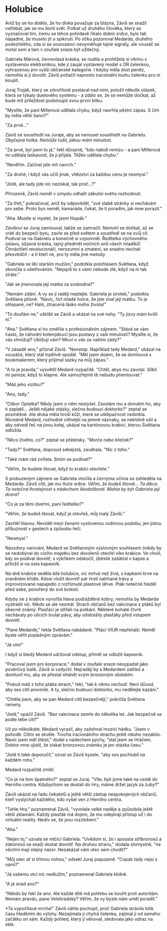 # Holubice

Aniž by se ho dotklo, že ho dívka považuje za blázna, Záviš se snažil vstřebat, jak se mu bortí svět. Potkat už druhého člověka, který se vyznačoval tím, čemu se lehce pohrdavě říkalo *dobré srdce*, bylo tak nápadné, že muselo jít o spiknutí. Po očku pozoroval Medarda, druhého podezřelého, zda si se sourozenci nevyměňuje tajné signály, ale vousáč se motal sem a tam v zoufalé snaze být užitečný.

Gabriela Márová, černovlasá kráska, se nudila a prohlížela si vitrínu s vystavenou elektronikou, kde ji zaujal vystavený model s OR čelenkou, vyhrazenou pro vyšší občanské kategorie. I kdyby měla dost peněz, nemohla si ji dovolit. Záviš potlačil naprosto iracionální touhu čelenku pro ni koupit.

Juraj Troják, který se zdvořilosti postával nad nimi, položil několik otázek, která se týkaly duelového systému - a zdálo se, že se nemůže dočkat, až bude mít příležitost podstoupit svou první bitku.

"Myslíte, že paní Millerová udělala chybu, když navrhla pěstní zápas. S čím by měla větší šanci?"

"Za prvé..."

Záviš se soustředil na Juraje, aby se nemusel soustředit na Gabrielu. *Obyčejná holka. Nemůže tušit, jakou mám minulost.*

"Za prvé, byl jsem to já," řekl důrazně, "kdo nabídl remízu - a paní Millerová mi udělala laskavost, že ji přijala. Těžko udělala chybu."

"Nevěřím. Začínal jste mít navrch."

"Za druhé, i když vás učili jinak, vítězství za každou cenu je nesmysl."

"Jistě, ale tady jste nic nezískal, tak proč...?"

Přirozeně, Záviš neměl v úmyslu odhalit zákulisí svého rozhodnutí.

"Za třetí," pokračoval, aniž by odpověděl, "své slabé stránky si nechávám pro sebe. Proto bys neměl, kamaráde, čekat, že ti poradím, jak mne porazit."

"Aha. Musíte si myslet, že jsem hlupák."

Závišovi se Juraj zamlouval, takže se zamračil. Nemohl se dočkat, až se vrátí do bezpečí bytu, zavře se před světem a soustředí se na svůj cíl. Podíval se na Gabrielu a konečně si vzpomněl. Ředitelka výchovného ústavu, úžasná kráska, tajný předmět nočních snů všech mladíků! Čtrnáctiletí revolucionáři, nerozumní a zmatení, se snadno nechali přesvědčit - a ti kteří ne, pro ty měla jiné metody.

"Gabriela se líbí starším mužům," podotkla polohlasem Světlana, když skončila s ošetřováním. "Nejspíš to s vámi nebude zlé, když na ni tak zíráte."

"Jak se jmenovala její matka za svobodna?"

"Nemám zdání. A vy se jí raději neptejte. Gabriela je sirotek," podotkla Světlana přísně. "Navíc, říct mladé holce, že jste znal její matku. To je otřepané, ne? Haló, ztracená lásko mého života!"

"To doufám ne," ušklíbl se Záviš a ukázal na své nohy. "Ty jizvy mám kvůli ní."

"Aha." Světlana si ho změřila s profesionálním zájmem. "Stává se vám často, že náhodní kolemjdoucí jsou postavy z vaší minulosti? Myslíte si, že vás ohrožují? Ublížují vám? Mluví o vás za vašimi zády?"

"V zásadě ano," přiznal Záviš. "Nonstop. Například tady Medard," ukázal na vousáče, který stál trpělivě opodál. "Měl jsem dojem, že se domlouvá s bookmakerem, který přijímal sázky na můj zápas."

"A to je pravda," vysvětlil Medard rozpačitě. "Chtěl, abys mu zavolal. Slíbil mi peníze, když to klapne. Ale samozřejmě tě nebudu přemlouvat."

"Máš jeho vizitku?"

"Ano, tady."

"Ctibor Oplatka? Nikdy jsem o něm neslyšel. Zavolám mu a donutím ho, aby ti zaplatil... Ještě nějaké otázky, slečno budoucí doktorko?" zeptal se posměšně. Ale dívka měla hroší kůži, které se uštěpačnost nedotkla. 
Nicméně Medard, rozhodně citlivější na jemné náznaky, se neklidně ošil a aby odvedl řeč na jinou kolej, ukázal na kartónovou krabici, kterou Světlana odložila.

"Něco živého, co?" zeptal se přátelsky. "Morče nebo křeček?"

"Tady?" Světlana, doposud sebejistá, zaváhala. "Nic z toho."

"Také mám rád zvířata. Smím se podívat?"

"Věřím, že budete litovat, když tu krabici otevřete."

S probuzeným zájmem se Gabriela otočila a černýma očima se zahleděla na Medarda. Záviš cítil, jak mu tluče srdce. *Věřím, že budeš litovat... Ta dikce. Ta netečná lhostejnost s nádechem škodolibosti. Mohla by být Gabriela její dcera?*

"Co je za těmi dveřmi, paní ředitelko?"

"Věřím, že budeš litovat, když je otevřeš, můj malý Záviši."

Zavrtěl hlavou. Neviděl mezi ženami vyslovenou rodinnou podobu, jen jistou příbuznost v gestech a způsobu řeči.

"Nesmysl."

Navzdory varování, Medard se Světlaniným výslovným souhlasem (nikdy by se nedobýval do cizího majetku bez dovolení) otevřel víko krabice. Ve chvíli, kdy se podíval dovnitř, s výkřikem odskočil, zběsile zašátral v kapse a přiložil si na ústa kapesník.

Na dně krabice seděla bílá holubice, víc mrtvá než živá, s kapkami krve na zraněném křídle. Kdosi vložil dovnitř pár hrstí natrhané trávy a improvizované napajedlo z rozříznuté plastové láhve. Pták netečně hleděl před sebe, ponořený do své bolesti.

Kdyby se z krabice vynořila hlava podrážděné kobry, nemohla by Medarda vystrašit víc. Nikdo se ale nesmál. Strach občanů bez vakcinace z ptáků byl obecně známý. Plasťáci je stříleli na potkání. Některé bohaté čtvrti nechávaly po ulicích toulat pávy, aby odstrašily plasťáky před vstupem dovnitř.

"Pane Medarde," řekla Světlana nabádavě. "Ptáci VIUR nepřenáší. Neměl byste věřit poplašným zprávám."

"Já vím!" 

I když si bledý Medard udržoval odstup, přiměl se odložit kapesník.

"Pracoval jsem pro korporace," dodal v zoufalé snaze nevypadat jako pověrčivý balík. Záviš si vzdychl. Nejraději by s Medardem zatřásl a domluvil mu, aby se přestal ohánět svým bronzovým obdobím.

"Pokud máš z toho ptáka strach," řekl, "tak k němu nechoď. Není důvod, aby ses cítil provinile. A ty, slečno budoucí doktorko, mu nedělejte kázání."

"Chtěla jsem, aby se pan Medard cítil bezpečněji," pokrčila Světlana rameny.

"Jistě," opáčil Záviš. "Bez vakcinace zemře do několika let. Jak bezpečně se podle tebe cítí?"

Už po několikáté, Medard vyrazil, aby zažehnal hrozící hádku. "Jsem v pohodě. Cítím se skvěle. Trocha iracionálního strachu ještě nikoho nezabilo. Navíc jsem měl štěstí," dodal s nádechem pýchy, "stal jsem se Hráčem. Doktor mne ujistil, že získat bronzovou známku je jen otázka času."

"Jistě ti také doporučil," ozval se Záviš kysele, "aby ses pochlubil na každém rohu."

Medard rozpačitě zmlkl.

"Co je na tom špatného?" zeptal se Juraj. "Víte, byli jsme také na cestě do Herního centra. Kdybychom se dostali do Hry, máme držet jazyk za zuby?"

Záviš ukázal na řadu čekatelů a ještě větší zástup nespokojených občanů, kteří vyslýchali každého, kdo vyšel ven z Herního centra.

"Tahle Hra," poznamenal Záviš, "vyvolala velké naděje a způsobila ještě větší zklamání. Každý plasťák má dojem, že mu odepírají přístup už i do virtuální reality. Nediv se, že jsou rozzlobení."

"Aha."

"Nejen to," ozvala se mlčící Gabriela. "Uvědom si, že i spousta stříbronosů a zlatonosů se snaží dostat dovnitř. Na druhou stranu," dodala zlomyslně, "ne všichni mají stejný názor. Nezakázal vám otec sem chodit?"

"Můj otec ať si trhnou nohou," odsekl Juraj popuzeně. "Copak tady nejsi s námi?"

"Já vašemu otci nic nedlužím," poznamenal Gabriela klidně.

"A já snad ano?"

"Někdo by řekl že ano. Ale každé dítě má potřebu se bouřit proti autoritám. Nemám pravdu, pane Velehradský? Věřím, že vy byste nám uměl poradit."

*Ta vypočítavá mrcha!" Záviš náhle pochopil, proč Gabriela strávila tolik času hleděním do výlohy. Nezajímala ji chytrá čelenka, zajímal ji od samého začátku on sám. Každý pohled, který jí věnoval, sledovala jako odraz na skle.
  
